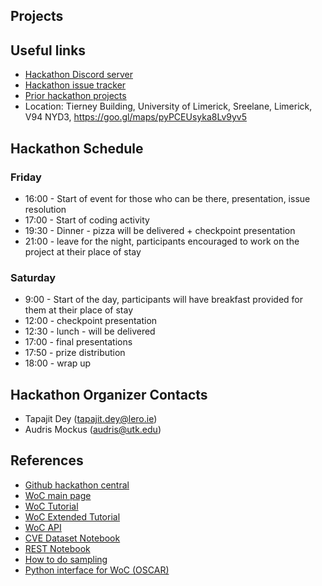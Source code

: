 ## Projects



## Useful links

- [Hackathon Discord server](https://discord.gg/22mSc842Wb)
- [Hackathon issue tracker](https://github.com/woc-hack/hackathon-lero-2022/issues)
- [Prior hackathon projects](https://github.com/woc-hack/hackathon-lero-2022/blob/main/prior_projects.md)
- Location: Tierney Building, University of Limerick, Sreelane, Limerick, V94 NYD3, <https://goo.gl/maps/pyPCEUsyka8Lv9yv5>

## Hackathon Schedule

### Friday

- 16:00 - Start of event for those who can be there, presentation, issue resolution 
- 17:00 - Start of coding activity 
- 19:30 - Dinner - pizza will be delivered + checkpoint presentation
- 21:00 - leave for the night, participants encouraged to work on the project at their place of stay

### Saturday 
- 9:00 - Start of the day, participants will have breakfast provided for them at their place of stay
- 12:00 - checkpoint presentation 
- 12:30 - lunch - will be delivered 
- 17:00 - final presentations
- 17:50 - prize distribution 
- 18:00 - wrap up 


## Hackathon Organizer Contacts
* Tapajit Dey (tapajit.dey@lero.ie)
* Audris Mockus (audris@utk.edu)

## References

- [Github hackathon central](https://github.com/woc-hack)
- [WoC main page](https://worldofcode.org/)
- [WoC Tutorial](https://docs.google.com/presentation/d/1dVHn1wu6QNKUGtmbu91dAdD0MZLEEtUh9RjMuruirSY/edit?usp=sharing)
- [WoC Extended Tutorial](https://github.com/woc-hack/tutorial/blob/master/README.md)
- [WoC API](https://bitbucket.org/swsc/lookup/src/master/README.md)
- [CVE Dataset Notebook](https://github.com/woc-hack/hackathon-pittsburgh-2022/blob/main/CVEJupyter.ipynb)
- [REST Notebook](https://github.com/woc-hack/hackathon-pittsburgh-2022/blob/main/RESTJupyter.ipynb)
- [How to do sampling](https://github.com/woc-hack/hackathon-pittsburgh-2022/blob/main/sampling-resource.md)
- [Python interface for WoC (OSCAR)](https://github.com/ssc-oscar/oscar.py)
